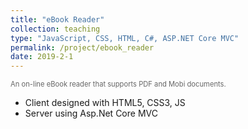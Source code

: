 ```yaml
---
title: "eBook Reader"
collection: teaching
type: "JavaScript, CSS, HTML, C#, ASP.NET Core MVC"
permalink: /project/ebook_reader
date: 2019-2-1
---
```


<span style="color: #666666; font-size: 0.8em;">An on-line eBook reader that supports PDF and Mobi documents.</span>

- Client designed with HTML5, CSS3, JS
- Server using Asp.Net Core MVC